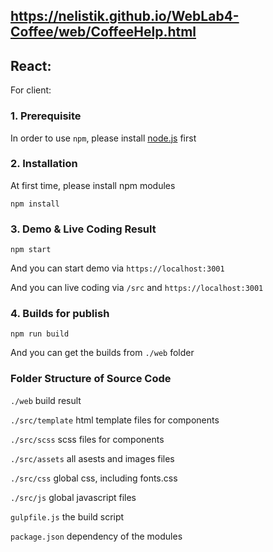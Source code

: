 ## https://nelistik.github.io/WebLab4-Coffee/web/CoffeeHelp.html
## React:













For client:
### 1. Prerequisite

In order to use `npm`, please install [node.js](https://nodejs.org/en/download/) first

### 2. Installation

At first time, please install npm modules

```
npm install
```

### 3. Demo & Live Coding Result

```
npm start
```

And you can start demo via `https://localhost:3001`

And you can live coding via `/src` and `https://localhost:3001`

### 4. Builds for publish

```
npm run build
```

And you can get the builds from `./web` folder

### Folder Structure of Source Code

`./web` build result

`./src/template` html template files for components

`./src/scss` scss files for components

`./src/assets` all asests and images files

`./src/css` global css, including fonts.css

`./src/js` global javascript files

`gulpfile.js` the build script

`package.json` dependency of the modules






